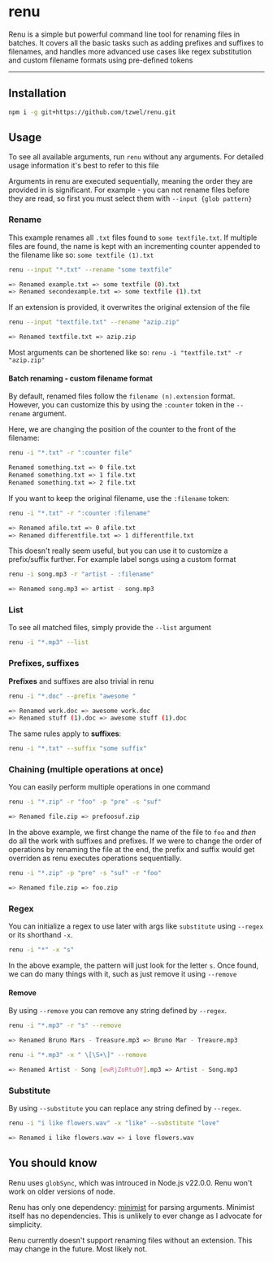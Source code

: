 # renu

Renu is a simple but powerful command line tool for renaming files in batches. It covers all the basic tasks such as adding prefixes and suffixes to filenames, and handles more advanced use cases like regex substitution and custom filename formats using pre-defined tokens

---

## Installation

```sh
npm i -g git+https://github.com/tzwel/renu.git
```

## Usage

To see all available arguments, run `renu` without any arguments. For detailed usage information it's best to refer to this file

Arguments in renu are executed sequentially, meaning the order they are provided in is significant. For example - you can not rename files before they are read, so first you must select them with `--input {glob pattern}`

### Rename

This example renames all `.txt` files found to `some textfile.txt`. If multiple files are found, the name is kept with an incrementing counter appended to the filename like so: `some textfile (1).txt`

```sh
renu --input "*.txt" --rename "some textfile"

=> Renamed example.txt => some textfile (0).txt
=> Renamed secondexample.txt => some textfile (1).txt
```

If an extension is provided, it overwrites the original extension of the file
```sh
renu --input "textfile.txt" --rename "azip.zip"

=> Renamed textfile.txt => azip.zip
```

Most arguments can be shortened like so: `renu -i "textfile.txt" -r "azip.zip"`

#### Batch renaming - custom filename format

By default, renamed files follow the `filename (n).extension` format. However, you can customize this by using the `:counter` token in the `--rename` argument.

Here, we are changing the position of the counter to the front of the filename:

```sh
renu -i "*.txt" -r ":counter file"

Renamed something.txt => 0 file.txt
Renamed something.txt => 1 file.txt
Renamed something.txt => 2 file.txt
```

If you want to keep the original filename, use the `:filename` token:

```sh
renu -i "*.txt" -r ":counter :filename"

=> Renamed afile.txt => 0 afile.txt
=> Renamed differentfile.txt => 1 differentfile.txt
```

This doesn't really seem useful, but you can use it to customize a prefix/suffix further. For example label songs using a custom format

```sh
renu -i song.mp3 -r "artist - :filename"

=> Renamed song.mp3 => artist - song.mp3
```

### List

To see all matched files, simply provide the `--list` argument

```sh
renu -i "*.mp3" --list
```

### Prefixes, suffixes

**Prefixes** and suffixes are also trivial in renu

```sh
renu -i "*.doc" --prefix "awesome "

=> Renamed work.doc => awesome work.doc
=> Renamed stuff (1).doc => awesome stuff (1).doc
```

The same rules apply to **suffixes**:

```sh
renu -i "*.txt" --suffix "some suffix"
```

### Chaining (multiple operations at once)

You can easily perform multiple operations in one command

```sh
renu -i "*.zip" -r "foo" -p "pre" -s "suf"

=> Renamed file.zip => prefoosuf.zip
```

In the above example, we first change the name of the file to `foo` and *then* do all the work with suffixes and prefixes. If we were to change the order of operations by renaming the file at the end, the prefix and suffix would get overriden as renu executes operations sequentially.

```sh
renu -i "*.zip" -p "pre" -s "suf" -r "foo"

=> Renamed file.zip => foo.zip
```

### Regex

You can initialize a regex to use later with args like `substitute` using `--regex` or its shorthand `-x`.

```sh
renu -i "*" -x "s"
```

In the above example, the pattern will just look for the letter `s`. Once found, we can do many things with it, such as just remove it using `--remove`

#### Remove

By using `--remove` you can remove any string defined by `--regex`.

```sh
renu -i "*.mp3" -r "s" --remove

=> Renamed Bruno Mars - Treasure.mp3 => Bruno Mar - Treaure.mp3
```

```sh
renu -i "*.mp3" -x " \[\S+\]" --remove

=> Renamed Artist - Song [ewRjZoRtu0Y].mp3 => Artist - Song.mp3
```

### Substitute

By using `--substitute` you can replace any string defined by `--regex`.

```sh
renu -i "i like flowers.wav" -x "like" --substitute "love"

=> Renamed i like flowers.wav => i love flowers.wav
```

## You should know

Renu uses `globSync`, which was introuced in Node.js v22.0.0. Renu won't work on older versions of node.

Renu has only one dependency: [minimist](https://www.npmjs.com/package/minimist) for parsing arguments. Minimist itself has no dependencies. This is unlikely to ever change as I advocate for simplicity.

Renu currently doesn't support renaming files without an extension. This may change in the future. Most likely not.
